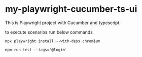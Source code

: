 # my-playwright-cucumber-ts-ui
This is Playwright project with Cucumber and typescript

to execute scenarios run below commands

`npx playwright install --with-deps chromium`

`npm run test --tags='@login'`

